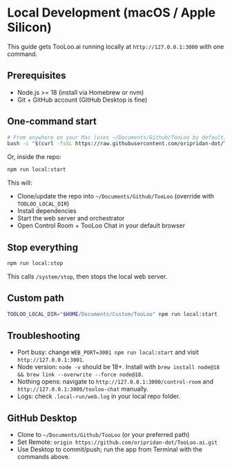 # Local Development (macOS / Apple Silicon)

This guide gets TooLoo.ai running locally at `http://127.0.0.1:3000` with one command.

## Prerequisites
- Node.js >= 18 (install via Homebrew or nvm)
- Git + GitHub account (GitHub Desktop is fine)

## One‑command start

```bash
# From anywhere on your Mac (uses ~/Documents/Github/TooLoo by default)
bash -c "$(curl -fsSL https://raw.githubusercontent.com/oripridan-dot/TooLoo.ai/segmentation-engine/scripts/setup-local-macos.sh)"
```

Or, inside the repo:

```bash
npm run local:start
```

This will:
- Clone/update the repo into `~/Documents/Github/TooLoo` (override with `TOOLOO_LOCAL_DIR`)
- Install dependencies
- Start the web server and orchestrator
- Open Control Room + TooLoo Chat in your default browser

## Stop everything

```bash
npm run local:stop
```

This calls `/system/stop`, then stops the local web server.

## Custom path

```bash
TOOLOO_LOCAL_DIR="$HOME/Documents/Custom/TooLoo" npm run local:start
```

## Troubleshooting
- Port busy: change `WEB_PORT=3001 npm run local:start` and visit `http://127.0.0.1:3001`.
- Node version: `node -v` should be 18+. Install with `brew install node@18 && brew link --overwrite --force node@18`.
- Nothing opens: navigate to `http://127.0.0.1:3000/control-room` and `http://127.0.0.1:3000/tooloo-chat` manually.
- Logs: check `.local-run/web.log` in your local repo folder.

## GitHub Desktop
- Clone to `~/Documents/Github/TooLoo` (or your preferred path)
- Set Remote: `origin https://github.com/oripridan-dot/TooLoo.ai.git`
- Use Desktop to commit/push; run the app from Terminal with the commands above.
